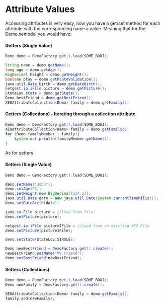 # Attribute Values

Accessing attributes is very easy, now you have a get/set method for each attribute with the corresponding name a value. Meaning that for the Demo.xemodel you would have:

#### Getters (Single Value)

```java
Demo demo = DemoFactory.get().load(SOME_BOUI);

String name = demo.getName();
long age = demo.getAge();
BigDecimal height = demo.getHeight();
boolean play = demo.getPlateValidation();
java.util.Date birth = demo.getDateBirth();
netgest.io.iFile picture = demo.getPicture();
StateLov state = demo.getState();
Demo bestFriend = demo.getBestFriend();
XEOAttributeCollection<Demo> family = demo.getFamily();

```

#### Getters (Collections) - Iterating through a collection attribute 
```java
Demo demo = DemoFactory.get().load(SOME_BOUI);
XEOAttributeCollection<Demo> family = demo.getFamily();
for (Demo familyMember : family){
	System.out.println(familyMember.getName());
}
```

As for setters

#### Setters (Single Value)

```java
Demo demo = DemoFactory.get().load(SOME_BOUI);

demo.setName("John");
demo.setAge(23);
demo.setHeight(new BigDecimal(124.2));
java.util.Date date = new java.util.Date(System.currentTimeMilis());
demo.setDateBirth(date);

java.io.File picture = //load from file;
demo.setPicture(picture);

netgest.io.iFile pictureIFile = //load from an existing XEO File
demo.setPicture(pictureIFile);

demo.setState(StateLov.SINGLE);

Demo newBestFriend = DemoFactory.get().create();
newBestFriend.setName("My Friend");
demo.setBestFriend(newBestFriend);

```

#### Setters (Collections)
```java
Demo demo = DemoFactory.get().load(SOME_BOUI);
Demo newFamily = DemoFactory.get().create();

XEOAttributeCollection<Demo> family = demo.getFamily();
family.add(newFamily);

```





